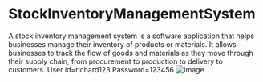 # StockInventoryManagementSystem
A stock inventory management system is a software application that helps businesses manage their inventory of products or materials. It allows businesses to track the flow of goods and materials as they move through their supply chain, from procurement to production to delivery to customers.
User id=richard123
Password=123456
![image](https://github.com/richardniyogabo/StockInventoryManagementSystem/assets/111227986/bd4b5ad8-06fd-47a4-bc81-28c0726f7fab)

